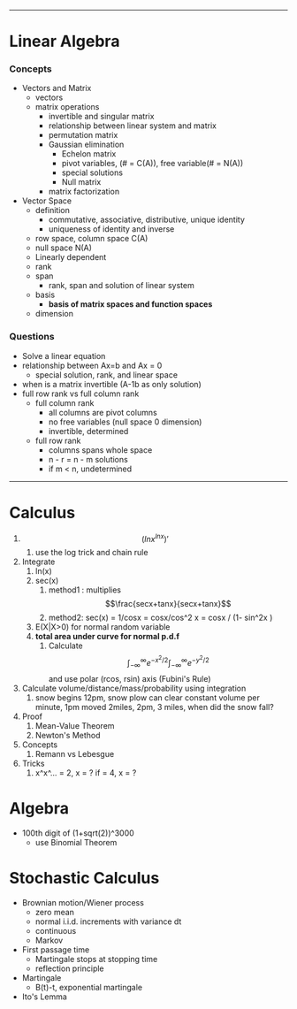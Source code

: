 
---

# Linear Algebra

### Concepts

* Vectors and Matrix
  * vectors
  * matrix operations
    * invertible and singular matrix
    * relationship between linear system and matrix
    * permutation matrix
    * Gaussian elimination
      * Echelon matrix
      * pivot variables, \(\# = C\(A\)\), free variable\(\# = N\(A\)\)
      * special solutions
      * Null matrix
    * matrix factorization
* Vector Space
  * definition
    * commutative, associative, distributive, unique identity
    * uniqueness of identity and inverse
  * row space, column space C\(A\)
  * null space N\(A\)
  * Linearly dependent
  * rank
  * span
    * rank, span and solution of linear system
  * basis
    * **basis of matrix spaces and function spaces**
  * dimension

### Questions

* Solve a linear equation
* relationship between Ax=b and Ax = 0
  * special solution, rank, and linear space
* when is a matrix invertible \(A-1b as only solution\)
* full row rank vs full column rank
  * full column rank
    * all columns are pivot columns
    * no free variables \(null space 0 dimension\)
    * invertible, determined
  * full row rank 
    * columns spans whole space
    * n - r = n - m solutions
    * if m &lt; n, undetermined

---

# Calculus

1. $$(lnx^{lnx})'$$
   1. use the log trick and chain rule
2. Integrate
   1. ln\(x\)
   2. sec\(x\) 
      1. method1 : multiplies $$\frac{secx+tanx}{secx+tanx}$$
      2. method2: sec\(x\) = 1/cosx = cosx/cos^2 x = cosx / \(1- sin^2x \)
   3. E\(X\|X&gt;0\) for normal random variable
   4. **total area under curve for normal p.d.f**
      1. Calculate $$\int_{-\infty}^{\infty} e^{-x^2/2} \int_{-\infty}^{\infty} e^{-y^2/2}$$ and use polar \(rcos, rsin\) axis \(Fubini's Rule\)
3. Calculate volume/distance/mass/probability using integration
   1. snow begins 12pm, snow plow can clear constant volume per minute, 1pm moved 2miles, 2pm, 3 miles, when did the snow fall?
4. Proof
   1. Mean-Value Theorem
   2. Newton's Method
5. Concepts
   1. Remann vs Lebesgue
6. Tricks
   1. x^x^... = 2, x = ? if = 4, x = ? 

# Algebra

* 100th digit of \(1+sqrt\(2\)\)^3000 
  * use Binomial Theorem

# Stochastic Calculus

* Brownian motion/Wiener process
  * zero mean
  * normal i.i.d. increments with variance dt
  * continuous
  * Markov
* First passage time
  * Martingale stops at stopping time 
  * reflection principle
* Martingale
  * B\(t\)-t, exponential martingale
* Ito's Lemma



